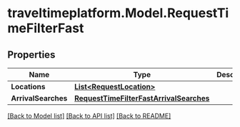 
# traveltimeplatform.Model.RequestTimeFilterFast

## Properties

Name | Type | Description | Notes
------------ | ------------- | ------------- | -------------
**Locations** | [**List&lt;RequestLocation&gt;**](RequestLocation.md) |  | 
**ArrivalSearches** | [**RequestTimeFilterFastArrivalSearches**](RequestTimeFilterFastArrivalSearches.md) |  | 

[[Back to Model list]](../README.md#documentation-for-models)
[[Back to API list]](../README.md#documentation-for-api-endpoints)
[[Back to README]](../README.md)

